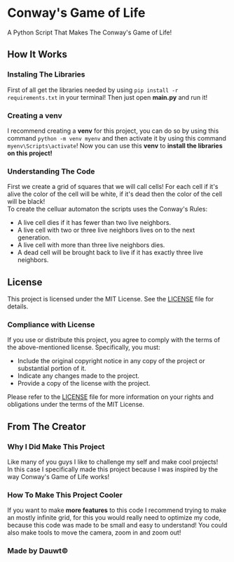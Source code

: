 # Conway's Game of Life
A Python Script That Makes The Conway's Game of Life!

## How It Works

### Instaling The Libraries

First of all get the libraries needed by using `pip install -r requirements.txt` in your terminal! Then just open **main.py** and run it!  
  
### Creating a **venv**

I recommend creating a **venv** for this project, you can do so by using this command `python -m venv myenv` and then activate it by using this command `myenv\Scripts\activate`! Now you can use this **venv** to **install the libraries on this project!**

### Understanding The Code

First we create a grid of squares that we will call cells! For each cell if it's alive the color of the cell will be white, if it's dead then the color of the cell will be black!  
To create the celluar automaton the scripts uses the Conway's Rules:
* A live cell dies if it has fewer than two live neighbors.
* A live cell with two or three live neighbors lives on to the next generation.
* A live cell with more than three live neighbors dies.
* A dead cell will be brought back to live if it has exactly three live neighbors.


## License

This project is licensed under the MIT License. See the [LICENSE](./LICENSE) file for details.

### Compliance with License

If you use or distribute this project, you agree to comply with the terms of the above-mentioned license. Specifically, you must:

- Include the original copyright notice in any copy of the project or substantial portion of it.
- Indicate any changes made to the project.
- Provide a copy of the license with the project.

Please refer to the [LICENSE](./LICENSE) file for more information on your rights and obligations under the terms of the MIT License.

## From The Creator

### Why I Did Make This Project

Like many of you guys I like to challenge my self and make cool projects!  
In this case I specifically made this project because I was inspired by the way Conway's Game of Life works!

### How To Make This Project Cooler

If you want to make **more features** to this code I recommend trying to make an mostly infinite grid, for this you would really need to optimize my code, because this code was made to be small and easy to understand! You could also make tools to move the camera, zoom in and zoom out!

### **Made by Dauwt©**